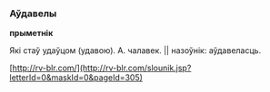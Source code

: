### Аўдавелы
**прыметнік**

Які стаў удаўцом (удавою). А. чалавек. || назоўнік: аўдавеласць.

<a rel="author">[http://rv-blr.com/](http://rv-blr.com/slounik.jsp?letterId=0&maskId=0&pageId=305)</a>
